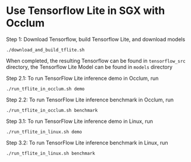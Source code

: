 # Use Tensorflow Lite in SGX with Occlum

Step 1: Download Tensorflow, build Tensorflow Lite, and download models
```
./download_and_build_tflite.sh
```
When completed, the resulting Tensorflow can be found in `tensorflow_src` directory, the Tensorflow Lite Model can be found in `models` directory

Step 2.1: To run TensorFlow Lite inference demo in Occlum, run
```
./run_tflite_in_occlum.sh demo
```

Step 2.2: To run TensorFlow Lite inference benchmark in Occlum, run
```
./run_tflite_in_occlum.sh benchmark
```

Step 3.1: To run TensorFlow Lite inference demo in Linux, run
```
./run_tflite_in_linux.sh demo
```

Step 3.2: To run TensorFlow Lite inference benchmark in Linux, run
```
./run_tflite_in_linux.sh benchmark
```
